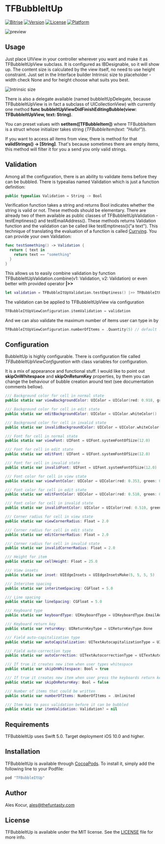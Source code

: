 # TFBubbleItUp

[![Bitrise](https://img.shields.io/bitrise/eb8c0b3c0b613d79.svg?token=AAUVkA214GsdURMfg3pKEA)](https://app.bitrise.io/app/eb8c0b3c0b613d79#/builds)
[![Version](https://img.shields.io/cocoapods/v/TFBubbleItUp.svg?style=flat)](http://cocoapods.org/pods/TFBubbleItUp)
[![License](https://img.shields.io/cocoapods/l/TFBubbleItUp.svg?style=flat)](http://cocoapods.org/pods/TFBubbleItUp)
[![Platform](https://img.shields.io/cocoapods/p/TFBubbleItUp.svg?style=flat)](http://cocoapods.org/pods/TFBubbleItUp)

![preview](https://raw.githubusercontent.com/thefuntasty/TFBubbleItUp/master/preview.gif)

## Usage

Just place UIView in your controller wherever you want and make it as TFBubbleItUpView subclass. It is configured as IBDesignable, so it will show up. The content size is calculated by the view itself, no need to use height constraint. Just set in the Interface builder Intrinsic size to placeholder - width check None and for height choose what suits you best.

![Intrinsic size](https://github.com/thefuntasty/TFBubbleItUp/blob/master/intrinsic-size.png)

There is also a delegate available (named bubbleItUpDelegate, because TFBubbleItUpView is in fact a subclass of UICollectionView) with currently one method **func bubbleItUpViewDidFinishEditingBubble(view: TFBubbleItUpView, text: String)**.

You can preset values with **setItem([TFBubbleItem])** where TFBubbleItem is a struct whose initializer takes string (*TFBubbleItem(text: "Hullo!")*).

If you want to access all items from view, there is method for that **validStrings() -> [String]**. That's because sometimes there are empty items, this method will filter it for you a send you only valid strings.

## Validation
Among all the configuration, there is an ability to validate items before they can be bubbled. There is typealias named Validation which is just a function definition:

```swift
public typealias Validation = String -> Bool
```

Verification function takes a string and returns Bool indicates whether the string is valid or not. These methods should be elementary. There are already two of them available as public classes of TFBubbleItUpValidation - testEmptiness() and testEmailAddress(). These methods returns Validation function and the validation can be called like testEmptiness()("a text"). This technique of translating the evaluation of a function is called [Currying](https://en.wikipedia.org/wiki/Currying). You can provide your own Validation:

```swift
func testSomething() -> Validation {
  return { text in
    return text == "something"
  }
}
```

This allows us to easily combine validation by function TFBubbleItUpValidation.combine(v1: Validation, v2: Validation) or even better with provided operator **|>>**

```swift
let validation = TFBubbleItUpValidation.testEmptiness() |>> TFBubbleItUpValidation.testEmailAddress()
```

The validation can be applied to TFBubbleItUpView via configuration

```swift
TFBubbleItUpViewConfiguration.itemValidation = validation
```

And we can also validate the maximum number of items user can type in by

```swift
TFBubbleItUpViewConfiguration.numberOfItems = .Quantity(5) // default .Unlimited
```

## Configuration

BubbleItUp is highly configurable. There is configuration file called *TFBubbleItUpViewConfiguration* with class variables for configuration.

It is a mix of appearance and functional stuff. I would like to point out **skipOnWhitespace** and **skipOnReturnKey** properties, by them you can change the behaviour of bubble creation around text (see documentation comments bellow).

```swift
/// Background color for cell in normal state
public static var viewBackgroundColor: UIColor = UIColor(red: 0.918, green: 0.933, blue: 0.949, alpha: 1.00)

/// Background color for cell in edit state
public static var editBackgroundColor: UIColor = UIColor.whiteColor()

/// Background color for cell in invalid state
public static var invalidBackgroundColor: UIColor = UIColor.whiteColor()

/// Font for cell in normal state
public static var viewFont: UIFont = UIFont.systemFontOfSize(12.0)

/// Font for cell in edit state
public static var editFont: UIFont = UIFont.systemFontOfSize(12.0)

/// Font for cell in invalid state
public static var invalidFont: UIFont = UIFont.systemFontOfSize(12.0)

/// Font color for cell in view state
public static var viewFontColor: UIColor = UIColor(red: 0.353, green: 0.388, blue: 0.431, alpha: 1.00)

/// Font color for cell in edit state
public static var editFontColor: UIColor = UIColor(red: 0.510, green: 0.553, blue: 0.596, alpha: 1.00)

/// Font color for cell in invalid state
public static var invalidFontColor: UIColor = UIColor(red: 0.510, green: 0.553, blue: 0.596, alpha: 1.00)

/// Corner radius for cell in view state
public static var viewCornerRadius: Float = 2.0

/// Corner radius for cell in edit state
public static var editCornerRadius: Float = 2.0

/// Corner radius for cell in invalid state
public static var invalidCornerRadius: Float = 2.0

/// Height for item
public static var cellHeight: Float = 25.0

/// View insets
public static var inset: UIEdgeInsets = UIEdgeInsetsMake(5, 5, 5, 5)

/// Interitem spacing
public static var interitemSpacing: CGFloat = 5.0

/// Line spacing
public static var lineSpacing: CGFloat = 5.0

/// Keyboard type
public static var keyboardType: UIKeyboardType = UIKeyboardType.EmailAddress

/// Keyboard return key
public static var returnKey: UIReturnKeyType = UIReturnKeyType.Done

/// Field auto-capitalization type
public static var autoCapitalization: UITextAutocapitalizationType = UITextAutocapitalizationType.None

/// Field auto-correction type
public static var autoCorrection: UITextAutocorrectionType = UITextAutocorrectionType.No

/// If true it creates new item when user types whitespace
public static var skipOnWhitespace: Bool = true

/// If true it creates new item when user press the keyboards return key. Otherwise resigns first responder
public static var skipOnReturnKey: Bool = false

/// Number of items that could be written
public static var numberOfItems: NumberOfItems = .Unlimited

/// Item has to pass validation before it can be bubbled
public static var itemValidation: Validation? = nil
```

## Requirements

TFBubbleItUp uses Swift 5.0. Target deployment iOS 10.0 and higher.

## Installation

TFBubbleItUp is available through [CocoaPods](http://cocoapods.org). To install
it, simply add the following line to your Podfile:

```ruby
pod "TFBubbleItUp"
```

## Author

Ales Kocur, ales@thefuntasty.com

## License

TFBubbleItUp is available under the MIT license. See the [LICENSE](LICENSE) file for more info.
